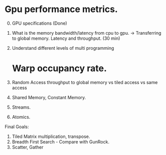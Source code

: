 # Gpu performance metrics.

0. GPU specifications (Done)

1. What is the memory bandwidth/latency from cpu to gpu.
        -> Transferring to global memory. Latency and throughput. (30 min)

2. Understand different levels of multi programming
    # Warp occupancy rate.

3. Random Access throughput to global memory vs tiled access vs same access

4. Shared Memory, Constant Memory.

5. Streams.

6. Atomics.

Final Goals:
1. Tiled Matrix multiplication, transpose.
2. Breadth First Search -  Compare with GunRock.
3. Scatter, Gather
